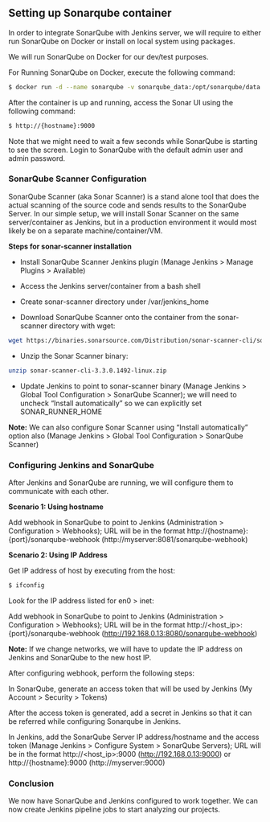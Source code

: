 ## Setting up Sonarqube container
 

In order to integrate SonarQube with Jenkins server, we will require to either run SonarQube on Docker or install on local system using packages.

We will run SonarQube on Docker for our dev/test purposes.

 

For Running SonarQube on Docker, execute the following command:
```sh
$ docker run -d --name sonarqube -v sonarqube_data:/opt/sonarqube/data -v sonarqube_extensions:/opt/sonarqube/extensions -v sonarqube_logs:/opt/sonarqube/logs   -p 9000:9000 docker.io/sonarqube:8.9.6-community
```
After the container is up and running, access the Sonar UI using the following command: 
```sh
$ http://{hostname}:9000
```
 

Note that we might need to wait a few seconds while SonarQube is starting to see the screen. Login to SonarQube with the default admin user and admin password.

### SonarQube Scanner Configuration
 
SonarQube Scanner (aka Sonar Scanner) is a stand alone tool that does the actual scanning of the source code and sends results to the SonarQube Server. In our simple setup, we will install Sonar Scanner on the same server/container as Jenkins, but in a production environment it would most likely be on a separate machine/container/VM. 

**Steps for sonar-scanner installation**

- Install SonarQube Scanner Jenkins plugin (Manage Jenkins > Manage Plugins > Available)

- Access the Jenkins server/container from a bash shell

- Create sonar-scanner directory under /var/jenkins_home

- Download SonarQube Scanner onto the container from the sonar-scanner directory with wget:
```sh
wget https://binaries.sonarsource.com/Distribution/sonar-scanner-cli/sonar-scanner-cli-3.3.0.1492-linux.zip
```
- Unzip the Sonar Scanner binary:
```sh
unzip sonar-scanner-cli-3.3.0.1492-linux.zip
```
- Update Jenkins to point to sonar-scanner binary (Manage Jenkins > Global Tool Configuration > SonarQube Scanner); we will need to uncheck “Install automatically” so we can explicitly set SONAR_RUNNER_HOME

**Note:** We can also configure Sonar Scanner using “Install automatically” option also (Manage Jenkins > Global Tool Configuration > SonarQube Scanner)


### Configuring Jenkins and SonarQube
 
After Jenkins and SonarQube are running, we will configure them to communicate with each other.

**Scenario 1: Using hostname**

Add webhook in SonarQube to point to Jenkins (Administration > Configuration > Webhooks); URL will be in the format http://{hostname}:{port}/sonarqube-webhook  (http://myserver:8081/sonarqube-webhook)

**Scenario 2: Using IP Address**

Get IP address of host by executing from the host:
```sh
$ ifconfig
```
Look for the IP address listed for en0 > inet:

Add webhook in SonarQube to point to Jenkins (Administration > Configuration > Webhooks); URL will be in the format http://<host_ip>:{port}/sonarqube-webhook  (http://192.168.0.13:8080/sonarqube-webhook)

**Note:** If we change networks, we will have to update the IP address on Jenkins and SonarQube to the new host IP.

 

After configuring webhook, perform the following steps:

In SonarQube, generate an access token that will be used by Jenkins (My Account > Security > Tokens)

After the access token is generated, add a secret in Jenkins so that it can be referred while configuring Sonarqube in Jenkins.

In Jenkins, add the SonarQube Server IP address/hostname and the access token (Manage Jenkins > Configure System > SonarQube Servers); URL will be in the format http://<host_ip>:9000   (http://192.168.0.13:9000) or http://{hostname}:9000 (http://myserver:9000)

 

### Conclusion
We now have SonarQube and Jenkins configured to work together. We can now create Jenkins pipeline jobs to start analyzing our projects.